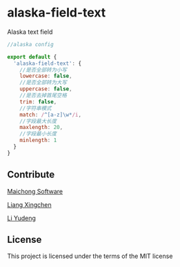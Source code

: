 # alaska-field-text
Alaska text field

```javascript
//alaska config

export default {
  'alaska-field-text': {
    //是否全部转为小写
    lowercase: false,
    //是否全部转为大写
    uppercase: false,
    //是否去掉首尾空格
    trim: false,
    //字符串模式
    match: /^[a-z]\w*/i,
    //字段最大长度
    maxlength: 20,
    //字段最小长度
    minlength: 1
  }
}
```

## Contribute
[Maichong Software](http://maichong.io)

[Liang Xingchen](https://github.com/liangxingchen)

[Li Yudeng](https://github.com/maichonglyd)

## License

This project is licensed under the terms of the MIT license
